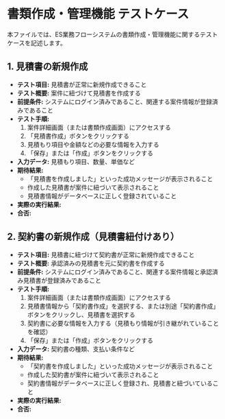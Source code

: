 # 書類作成・管理機能 テストケース

本ファイルでは、ES業務フローシステムの書類作成・管理機能に関するテストケースを記述します。

## 1. 見積書の新規作成

*   **テスト項目:** 見積書が正常に新規作成できること
*   **テスト概要:** 案件に紐づけて見積書を作成する
*   **前提条件:** システムにログイン済みであること、関連する案件情報が登録済みであること
*   **テスト手順:**
    1.  案件詳細画面（または書類作成画面）にアクセスする
    2.  「見積書作成」ボタンをクリックする
    3.  見積もり項目や金額などの必要な情報を入力する
    4.  「保存」または「作成」ボタンをクリックする
*   **入力データ:** 見積もり項目、数量、単価など
*   **期待結果:**
    *   「見積書を作成しました」といった成功メッセージが表示されること
    *   作成した見積書が案件に紐づいて表示されること
    *   見積書情報がデータベースに正しく登録されていること
*   **実際の実行結果:**
*   **合否:**

## 2. 契約書の新規作成（見積書紐付けあり）

*   **テスト項目:** 見積書に紐づけて契約書が正常に新規作成できること
*   **テスト概要:** 承認済みの見積書を元に契約書を作成する
*   **前提条件:** システムにログイン済みであること、関連する案件情報と承認済み見積書が登録済みであること
*   **テスト手順:**
    1.  案件詳細画面（または書類作成画面）にアクセスする
    2.  見積書情報から「契約書作成」を選択する、または別途「契約書作成」ボタンをクリックし、見積書を選択する
    3.  契約書に必要な情報を入力する（見積もり情報が引き継がれていることを確認）
    4.  「保存」または「作成」ボタンをクリックする
*   **入力データ:** 契約書の種類、支払い条件など
*   **期待結果:**
    *   「契約書を作成しました」といった成功メッセージが表示されること
    *   作成した契約書が案件に紐づいて表示されること
    *   契約書情報がデータベースに正しく登録され、見積書と紐づいていること
*   **実際の実行結果:**
*   **合否:** 
